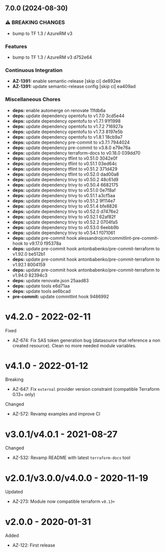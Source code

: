## 7.0.0 (2024-08-30)

### ⚠ BREAKING CHANGES

* bump to TF 1.3 / AzureRM v3

### Features

* bump to TF 1.3 / AzureRM v3 d752e64

### Continuous Integration

* **AZ-1391:** enable semantic-release [skip ci] de892ee
* **AZ-1391:** update semantic-release config [skip ci] ea409ad

### Miscellaneous Chores

* **deps:** enable automerge on renovate 11fdb6a
* **deps:** update dependency opentofu to v1.7.0 3cd5e44
* **deps:** update dependency opentofu to v1.7.1 91f1998
* **deps:** update dependency opentofu to v1.7.2 716927a
* **deps:** update dependency opentofu to v1.7.3 8197e5b
* **deps:** update dependency opentofu to v1.8.1 18cb9a7
* **deps:** update dependency pre-commit to v3.7.1 7944024
* **deps:** update dependency pre-commit to v3.8.0 e79e76a
* **deps:** update dependency terraform-docs to v0.18.0 039dd70
* **deps:** update dependency tflint to v0.51.0 3042e0f
* **deps:** update dependency tflint to v0.51.1 03ed64c
* **deps:** update dependency tflint to v0.51.2 371d429
* **deps:** update dependency tflint to v0.52.0 dad00a8
* **deps:** update dependency trivy to v0.50.2 48c61d9
* **deps:** update dependency trivy to v0.50.4 6682175
* **deps:** update dependency trivy to v0.51.0 0e7f8af
* **deps:** update dependency trivy to v0.51.1 a3cf5aa
* **deps:** update dependency trivy to v0.51.2 9f114e7
* **deps:** update dependency trivy to v0.51.4 bfe8826
* **deps:** update dependency trivy to v0.52.0 d7476e2
* **deps:** update dependency trivy to v0.52.1 62af82f
* **deps:** update dependency trivy to v0.52.2 0704fa5
* **deps:** update dependency trivy to v0.53.0 6eebb9b
* **deps:** update dependency trivy to v0.54.1 f071061
* **deps:** update pre-commit hook alessandrojcm/commitlint-pre-commit-hook to v9.17.0 f95378a
* **deps:** update pre-commit hook antonbabenko/pre-commit-terraform to v1.92.0 be512b1
* **deps:** update pre-commit hook antonbabenko/pre-commit-terraform to v1.92.1 8004159
* **deps:** update pre-commit hook antonbabenko/pre-commit-terraform to v1.94.0 82394c3
* **deps:** update renovate.json 25aad83
* **deps:** update tools e6d71aa
* **deps:** update tools ae6bcad
* **pre-commit:** update commitlint hook 9486992

# v4.2.0 - 2022-02-11

Fixed
  * AZ-674: Fix SAS token generation bug (datasource that reference a non created resource). Clean no more needed module variables.

# v4.1.0 - 2022-01-12

Breaking
  * AZ-647: Fix `external` provider version constraint (compatible Terraform 0.13+ only)

Changed
  * AZ-572: Revamp examples and improve CI

# v3.0.1/v4.0.1 - 2021-08-27

Changed
  * AZ-532: Revamp README with latest `terraform-docs` tool

# v2.0.1/v3.0.0/v4.0.0 - 2020-11-19

Updated
  * AZ-273: Module now compatible terraform `v0.13+`

# v2.0.0 - 2020-01-31

Added
  * AZ-122: First release
